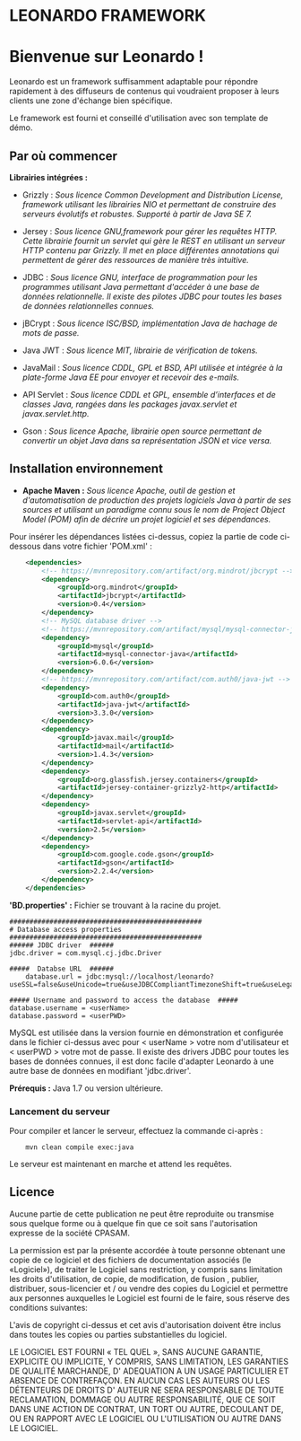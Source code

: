 LEONARDO FRAMEWORK
==================

# Bienvenue sur Leonardo !

Leonardo est un framework suffisamment adaptable pour répondre rapidement à des diffuseurs de contenus qui voudraient proposer à leurs clients une zone d'échange bien spécifique.

Le framework est fourni et conseillé d'utilisation avec son template de démo.


## Par où commencer  


**Librairies intégrées :**
* Grizzly : *Sous licence Common Development and Distribution License, framework utilisant les librairies NIO et permettant de construire des serveurs évolutifs et robustes.
Supporté à partir de Java SE 7.*

* Jersey : *Sous licence GNU,framework pour gérer les requêtes HTTP. Cette librairie fournit un servlet qui gère le REST en utilisant un serveur HTTP contenu par Grizzly. Il met en place différentes annotations qui permettent de gérer des ressources de manière très intuitive.*

* JDBC : *Sous licence GNU, interface de programmation pour les programmes utilisant Java permettant d'accéder à une base de données relationnelle. Il existe des pilotes JDBC pour toutes les bases de données relationnelles connues.* 


* jBCrypt : *Sous licence ISC/BSD, implémentation Java de hachage de mots de passe.*

* Java JWT : *Sous licence MIT, librairie de vérification de tokens.*

* JavaMail : *Sous licence CDDL, GPL et BSD, API utilisée et  intégrée à la plate-forme Java EE pour envoyer et recevoir des e-mails.* 

* API Servlet : *Sous licence CDDL et GPL, ensemble d’interfaces et de classes Java, rangées dans les packages javax.servlet et javax.servlet.http.*

* Gson : *Sous licence Apache, librairie open source permettant de convertir un objet Java dans sa représentation JSON et vice versa.*


## Installation environnement

* **Apache Maven :** *Sous licence Apache, outil de gestion et d'automatisation de production des projets logiciels Java à partir de ses sources et utilisant un paradigme connu sous le nom de Project Object Model (POM) afin de décrire un projet logiciel et ses dépendances.*

Pour insérer les dépendances listées ci-dessus, copiez la partie de code ci-dessous dans votre fichier 'POM.xml' :
```xml
	<dependencies>
		<!-- https://mvnrepository.com/artifact/org.mindrot/jbcrypt -->
		<dependency>
			<groupId>org.mindrot</groupId>
			<artifactId>jbcrypt</artifactId>
			<version>0.4</version>
		</dependency>
		<!-- MySQL database driver -->
		<!-- https://mvnrepository.com/artifact/mysql/mysql-connector-java -->
		<dependency>
			<groupId>mysql</groupId>
			<artifactId>mysql-connector-java</artifactId>
			<version>6.0.6</version>
		</dependency>
		<!-- https://mvnrepository.com/artifact/com.auth0/java-jwt -->
		<dependency>
			<groupId>com.auth0</groupId>
			<artifactId>java-jwt</artifactId>
			<version>3.3.0</version>
		</dependency>
		<dependency>
			<groupId>javax.mail</groupId>
			<artifactId>mail</artifactId>
			<version>1.4.3</version>
		</dependency>
		<dependency>
			<groupId>org.glassfish.jersey.containers</groupId>
			<artifactId>jersey-container-grizzly2-http</artifactId>
		</dependency>
		<dependency>
			<groupId>javax.servlet</groupId>
			<artifactId>servlet-api</artifactId>
			<version>2.5</version>
		</dependency>
		<dependency>
			<groupId>com.google.code.gson</groupId>
			<artifactId>gson</artifactId>
			<version>2.2.4</version>
		</dependency>
	</dependencies>
```

**'BD.properties' :** Fichier se trouvant à la racine du projet.
```
################################################	
# Database access properties	
################################################	
###### JDBC driver  ######	
jdbc.driver = com.mysql.cj.jdbc.Driver

#####  Databse URL  ######
	database.url = jdbc:mysql://localhost/leonardo?useSSL=false&useUnicode=true&useJDBCCompliantTimezoneShift=true&useLegacyDatetimeCode=false&serverTimezone=UTC
	
##### Username and password to access the database	#####
database.username = <userName>
database.password = <userPWD>

```

MySQL est utilisée dans la version fournie en démonstration et configurée dans le fichier ci-dessus avec pour < userName > votre nom d'utilisateur et < userPWD > votre mot de passe.
Il existe des drivers JDBC pour toutes les bases de données connues, il est donc facile d'adapter Leonardo à une autre base de données en modifiant 'jdbc.driver'.

**Prérequis :** Java 1.7 ou version ultérieure.  

### Lancement du serveur 
Pour compiler et lancer le serveur, effectuez la commande ci-après :
```
	mvn clean compile exec:java
``` 
Le serveur est maintenant en marche et attend les requêtes.

## Licence 
Aucune partie de cette publication ne peut être reproduite ou transmise sous quelque forme ou à quelque fin que ce soit sans l'autorisation expresse de la société CPASAM.

La permission est par la présente accordée à toute personne obtenant une copie de ce logiciel et des fichiers de documentation associés (le «Logiciel»), de traiter le Logiciel sans restriction, y compris sans limitation les droits d'utilisation, de copie, de modification, de fusion , publier, distribuer, sous-licencier et / ou vendre des copies du Logiciel et permettre aux personnes auxquelles le Logiciel est fourni de le faire, sous réserve des conditions suivantes:

L'avis de copyright ci-dessus et cet avis d'autorisation doivent être inclus dans toutes les copies ou parties substantielles du logiciel.

LE LOGICIEL EST FOURNI « TEL QUEL », SANS AUCUNE GARANTIE, EXPLICITE OU IMPLICITE, Y COMPRIS, SANS LIMITATION, LES GARANTIES DE QUALITÉ MARCHANDE, D' ADEQUATION A UN USAGE PARTICULIER ET ABSENCE DE CONTREFAÇON. EN AUCUN CAS LES AUTEURS OU LES DÉTENTEURS DE DROITS D' AUTEUR NE SERA RESPONSABLE DE TOUTE RECLAMATION, DOMMAGE OU AUTRE RESPONSABILITÉ, QUE CE SOIT DANS UNE ACTION DE CONTRAT, UN TORT OU AUTRE, DECOULANT DE, OU EN RAPPORT AVEC LE LOGICIEL OU L'UTILISATION OU AUTRE DANS LE LOGICIEL.

